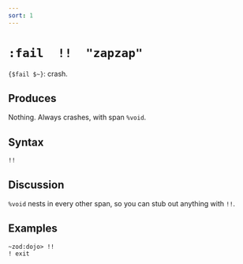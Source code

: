 ```yaml
---
sort: 1
---
```


# `:fail  !!  "zapzap"`

`{$fail $~}`: crash.

## Produces

Nothing.  Always crashes, with span `%void`.

## Syntax

`!!`

## Discussion

`%void` nests in every other span, so you can stub out anything with `!!`.

## Examples

```
~zod:dojo> !!
! exit
```

